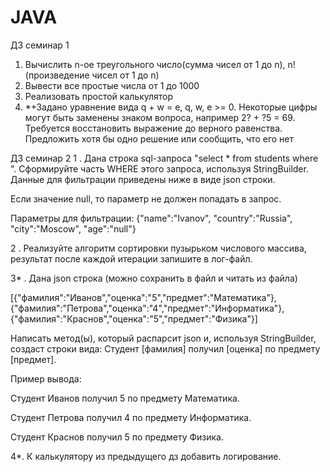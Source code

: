 # JAVA
ДЗ семинар 1
1. Вычислить n-ое треугольного число(сумма чисел от 1 до n), n! 
(произведение чисел от 1 до n)
2. Вывести все простые числа от 1 до 1000 
3. Реализовать простой калькулятор
4. *+Задано уравнение вида q + w = e, q, w, e >= 0. Некоторые цифры 
могут быть заменены знаком вопроса, например 2? + ?5 = 69. Требуется 
восстановить выражение до верного равенства. Предложить хотя бы одно решение или сообщить, что его нет

ДЗ семинар 2
1 . Дана строка sql-запроса "select * from students where ". Сформируйте часть WHERE этого запроса, используя StringBuilder. Данные для фильтрации приведены ниже в виде json строки.

Если значение null, то параметр не должен попадать в запрос.

Параметры для фильтрации: {"name":"Ivanov", "country":"Russia", "city":"Moscow", "age":"null"}

2 . Реализуйте алгоритм сортировки пузырьком числового массива, результат после каждой итерации запишите в лог-файл.

3* . Дана json строка (можно сохранить в файл и читать из файла)

[{"фамилия":"Иванов","оценка":"5","предмет":"Математика"},{"фамилия":"Петрова","оценка":"4","предмет":"Информатика"},{"фамилия":"Краснов","оценка":"5","предмет":"Физика"}]

Написать метод(ы), который распарсит json и, используя StringBuilder, создаст строки вида: Студент [фамилия] получил [оценка] по предмету [предмет].

Пример вывода:

Студент Иванов получил 5 по предмету Математика.

Студент Петрова получил 4 по предмету Информатика.

Студент Краснов получил 5 по предмету Физика.

4*. К калькулятору из предыдущего дз добавить логирование.
